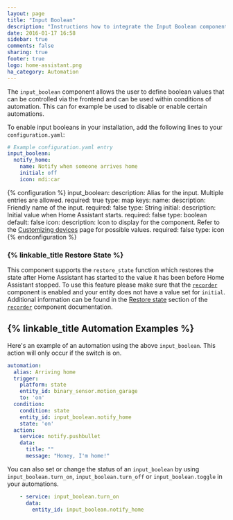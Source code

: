 ```yaml
---
layout: page
title: "Input Boolean"
description: "Instructions how to integrate the Input Boolean component into Home Assistant."
date: 2016-01-17 16:58
sidebar: true
comments: false
sharing: true
footer: true
logo: home-assistant.png
ha_category: Automation
---
```


The `input_boolean` component allows the user to define boolean values that can be controlled via the frontend and can be used within conditions of automation. This can for example be used to disable or enable certain automations.

To enable input booleans in your installation, add the following lines to your `configuration.yaml`:

```yaml
# Example configuration.yaml entry
input_boolean:
  notify_home:
    name: Notify when someone arrives home
    initial: off
    icon: mdi:car
```

{% configuration %}
  input_boolean:
    description: Alias for the input. Multiple entries are allowed.
    required: true
    type: map
    keys:
      name:
        description: Friendly name of the input.
        required: false
        type: String
      initial:
        description: Initial value when Home Assistant starts.
        required: false
        type: boolean
        default: false
      icon:
        description: Icon to display for the component. Refer to the [Customizing devices](/docs/configuration/customizing-devices/#possible-values) page for possible values.
        required: false
        type: icon
{% endconfiguration %}

### {% linkable_title Restore State %}

This component supports the `restore_state` function which restores the state after Home Assistant has started to the value it has been before Home Assistant stopped. To use this feature please make sure that the [`recorder`](/components/recorder/) component is enabled and your entity does not have a value set for `initial`. Additional information can be found in the [Restore state](/components/recorder/#restore-state) section of the [`recorder`](/components/recorder/) component documentation.

## {% linkable_title Automation Examples %}

Here's an example of an automation using the above `input_boolean`. This action will only occur if the switch is on.

```yaml
automation:
  alias: Arriving home
  trigger:
    platform: state
    entity_id: binary_sensor.motion_garage
    to: 'on'
  condition:
    condition: state
    entity_id: input_boolean.notify_home
    state: 'on'
  action:
    service: notify.pushbullet
    data:
      title: ""
      message: "Honey, I'm home!"
```

You can also set or change the status of an `input_boolean` by using `input_boolean.turn_on`, `input_boolean.turn_off` or `input_boolean.toggle` in your automations.

```yaml
    - service: input_boolean.turn_on
      data:
        entity_id: input_boolean.notify_home
```
